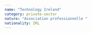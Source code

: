 ```yaml
---
name: "Technology Ireland"
category: private-sector
nature: "Association professionnelle "
nationality: IRL
---
```

